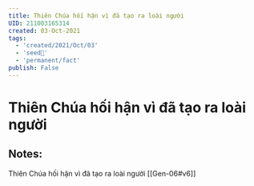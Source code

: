 ```yaml
---
title: Thiên Chúa hối hận vì đã tạo ra loài người
UID: 211003165314
created: 03-Oct-2021
tags:
  - 'created/2021/Oct/03'
  - 'seed🥜'
  - 'permanent/fact'
publish: False
---
```

# Thiên Chúa hối hận vì đã tạo ra loài người

## Notes:
Thiên Chúa hối hận vì đã tạo ra loài người [[Gen-06#v6]]

